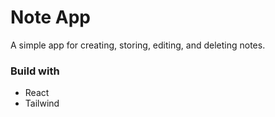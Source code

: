 # Note App

A simple app for creating, storing, editing, and deleting notes.

### Build with

- React
- Tailwind